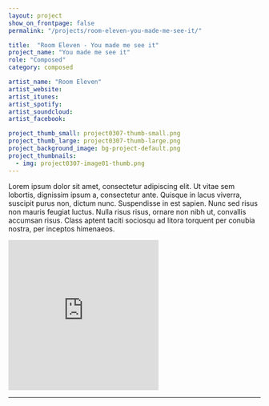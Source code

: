 ```yaml
---
layout: project
show_on_frontpage: false
permalink: "/projects/room-eleven-you-made-me-see-it/"

title:  "Room Eleven - You made me see it"
project_name: "You made me see it"
role: "Composed"
category: composed

artist_name: "Room Eleven"
artist_website:
artist_itunes:
artist_spotify:
artist_soundcloud:
artist_facebook:

project_thumb_small: project0307-thumb-small.png
project_thumb_large: project0307-thumb-large.png
project_background_image: bg-project-default.png
project_thumbnails:
  - img: project0307-image01-thumb.png
---
```


Lorem ipsum dolor sit amet, consectetur adipiscing elit. Ut vitae sem lobortis, dignissim ipsum a, consectetur ante. Quisque in lacus viverra, suscipit purus non, dictum nunc. Suspendisse in est sapien. Nunc sed risus non mauris feugiat luctus. Nulla risus risus, ornare non nibh ut, convallis accumsan risus. Class aptent taciti sociosqu ad litora torquent per conubia nostra, per inceptos himenaeos.

<iframe src="https://open.spotify.com/embed/track/2oczWeolYFcsnhq7YpZn6j" width="300" height="300" frameborder="0" allowtransparency="true"></iframe>

---
